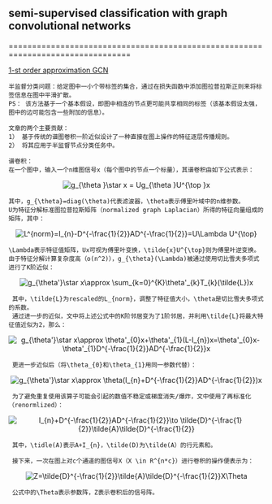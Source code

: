 ## semi-supervised classification with graph convolutional networks
================================================================================

[1-st order approximation GCN](https://arxiv.org/abs/1609.02907)
    
    半监督分类问题：给定图中一小个带标签的集合，通过在损失函数中添加图拉普拉斯正则来将标签信息在图中平滑扩散。
    PS： 该方法基于一个基本假设，即图中相连的节点更可能共享相同的标签（该基本假设太强，图中的边可能包含一些附加的信息）。
    
    文章的两个主要贡献：
    1） 基于传统的谱图卷积一阶近似设计了一种直接在图上操作的特征逐层传播规则。
    2） 将其应用于半监督节点分类任务中。
    
    谱卷积：
    在一个图中，输入一个n维图信号x（每个图中的节点一个标量），其谱卷积由如下公式表示：
    
<div align=center><img src="https://latex.codecogs.com/gif.latex?g_{\theta&space;}\star&space;x&space;=&space;Ug_{\theta&space;}U^{\top&space;}x" title="g_{\theta }\star x = Ug_{\theta }U^{\top }x" /></div>
  
    其中，g_{\theta}=diag(\theta)代表滤波器，\theta表示傅里叶域中的n维参数。
    U为特征分解标准图拉普拉斯矩阵（normalized graph Laplacian）所得的特征向量组成的矩阵，其中：

<div align=center><img src="https://latex.codecogs.com/gif.latex?L^{norm}=I_{n}-D^{-\frac{1}{2}}AD^{-\frac{1}{2}}=U\Lambda&space;U^{\top}" title="L^{norm}=I_{n}-D^{-\frac{1}{2}}AD^{-\frac{1}{2}}=U\Lambda U^{\top}" /></div>
  
    \Lambda表示特征值矩阵，Ux可视为傅里叶变换，\tilde{x}U^{\top}则为傅里叶逆变换。
    由于特征分解计算复杂度高（o(n^2)），g_{\theta}(\Lambda)被通过使用切比雪夫多项式进行了K阶近似：

<div align=center><img src="https://latex.codecogs.com/gif.latex?g_{\theta'}\star&space;x\approx&space;\sum_{k=0}^{K}\theta'_{k}T_{k}(\tilde{L})x" title="g_{\theta'}\star x\approx \sum_{k=0}^{K}\theta'_{k}T_{k}(\tilde{L})x" /></div>
  
     其中，\tilde{L}为rescaled的L_{norm}，调整了特征值大小，\theta是切比雪夫多项式的系数。
     通过进一步的近似，文中将上述公式中的K阶邻居变为了1阶邻居，并利用\tilde{L}将最大特征值近似为2，那么：

<div align=center><img src="https://latex.codecogs.com/gif.latex?g_{\theta'}\star&space;x\approx&space;\theta'_{0}x&plus;\theta'_{1}(L-I_{n})x=\theta'_{0}x-\theta'_{1}D^{-\frac{1}{2}}AD^{-\frac{1}{2}}x" title="g_{\theta'}\star x\approx \theta'_{0}x+\theta'_{1}(L-I_{n})x=\theta'_{0}x-\theta'_{1}D^{-\frac{1}{2}}AD^{-\frac{1}{2}}x" /></div>

     更进一步近似后（将\theta_{0}和\theta_{1}用同一参数代替）：
     
<div align=center><img src="https://latex.codecogs.com/gif.latex?g_{\theta'}\star&space;x\approx&space;\theta(I_{n}&plus;D^{-\frac{1}{2}}AD^{-\frac{1}{2}})x" title="g_{\theta'}\star x\approx \theta(I_{n}+D^{-\frac{1}{2}}AD^{-\frac{1}{2}})x" /></div>

     为了避免重复使用该算子可能会引起的数值不稳定或梯度消失/爆炸，文中使用了再标准化（renormlized）：
          
<div align=center><img src="https://latex.codecogs.com/gif.latex?I_{n}&plus;D^{-\frac{1}{2}}AD^{-\frac{1}{2}}\to&space;\tilde{D}^{-\frac{1}{2}}\tilde{A}\tilde{D}^{-\frac{1}{2}}" title="I_{n}+D^{-\frac{1}{2}}AD^{-\frac{1}{2}}\to \tilde{D}^{-\frac{1}{2}}\tilde{A}\tilde{D}^{-\frac{1}{2}}" /></div>

     其中，\tidle(A)表示A+I_{n}，\tilde(D)为\tilde(A）的行元素和。
     
     接下来，一次在图上对c个通道的图信号X（X \in R^{n*c}）进行卷积的操作便表示为：
     
<div align=center><img src="https://latex.codecogs.com/gif.latex?Z=\tilde{D}^{-\frac{1}{2}}\tilde{A}\tilde{D}^{-\frac{1}{2}}X\Theta" title="Z=\tilde{D}^{-\frac{1}{2}}\tilde{A}\tilde{D}^{-\frac{1}{2}}X\Theta" /></div>

     公式中的\Theta表示参数阵，Z表示卷积后的信号阵。
